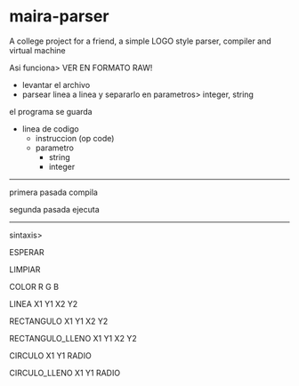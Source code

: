 # maira-parser
A college project for a friend, a simple LOGO style parser, compiler and virtual machine


Asi funciona> VER EN FORMATO RAW!

- levantar el archivo
- parsear linea a linea y separarlo en parametros> integer, string

el programa se guarda 
+ linea de codigo
	+ instruccion (op code)
	+ parametro 
		+ string
		+ integer

------
primera pasada compila

segunda pasada ejecuta

-------

sintaxis>

ESPERAR

LIMPIAR

COLOR R G B

LINEA X1 Y1 X2 Y2

RECTANGULO X1 Y1 X2 Y2

RECTANGULO_LLENO X1 Y1 X2 Y2

CIRCULO X1 Y1 RADIO

CIRCULO_LLENO X1 Y1 RADIO
